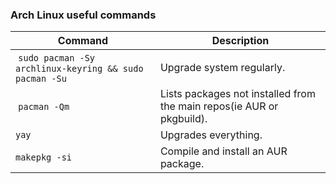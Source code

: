 ### Arch Linux useful commands
| **Command** | **Description** |
| --------------|-------------------|
| `sudo pacman -Sy archlinux-keyring && sudo pacman -Su` | Upgrade system regularly. | 
| `pacman -Qm` | Lists packages not installed from the main repos(ie AUR or pkgbuild). | 
| `yay` | Upgrades everything. |
| `makepkg -si` | Compile and install an AUR package. |

 